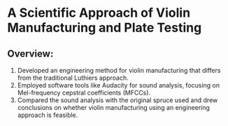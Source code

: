 # A Scientific Approach of Violin Manufacturing and Plate Testing

## Overview:
1. Developed an engineering method for violin manufacturing that differs from the traditional Luthiers approach.
2. Employed software tools like Audacity for sound analysis, focusing on Mel-frequency cepstral coefficients (MFCCs).
3. Compared the sound analysis with the original spruce used and drew conclusions on whether violin manufacturing using an engineering approach is feasible.
